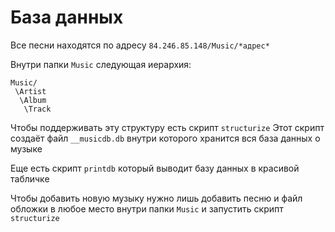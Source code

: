 # База данных
Все песни находятся по адресу `84.246.85.148/Music/*адрес*`

Внутри папки `Music` следующая иерархия:
```
Music/
 \Artist
  \Album
   \Track
```
Чтобы поддерживать эту структуру есть скрипт `structurize`
Этот скрипт создаёт файл `__musicdb.db` внутри которого хранится вся база данных о музыке

Еще есть скрипт `printdb` который выводит базу данных в красивой табличке

Чтобы добавить новую музыку нужно лишь добавить песню и файл обложки в любое место внутри папки `Music` и запустить скрипт `structurize`
